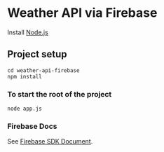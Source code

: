 # Weather API via Firebase
Install [Node.js](https://nodejs.org/en/)

## Project setup
```
cd weather-api-firebase
npm install
```

### To start the root of the project
```
node app.js
```

### Firebase Docs
See [Firebase SDK Document](https://firebase.google.com/docs/admin/setup).

